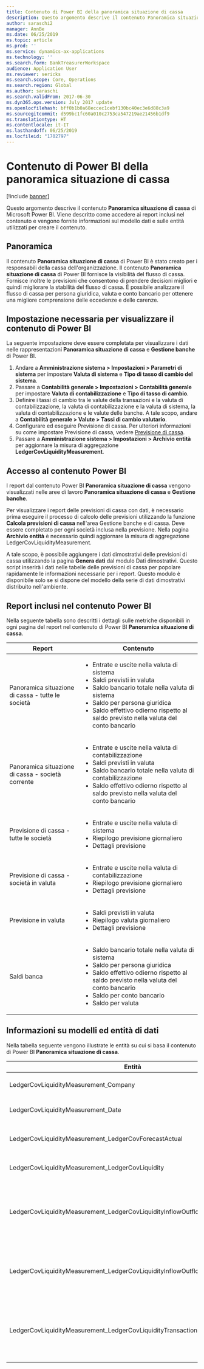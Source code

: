```yaml
---
title: Contenuto di Power BI della panoramica situazione di cassa
description: Questo argomento descrive il contenuto Panoramica situazione di cassa di Power BI. Viene descritto come accedere ai report inclusi nel contenuto e vengono fornite informazioni sul modello dati e sulle entità utilizzati per creare il contenuto.
author: saraschi2
manager: AnnBe
ms.date: 06/25/2019
ms.topic: article
ms.prod: ''
ms.service: dynamics-ax-applications
ms.technology: ''
ms.search.form: BankTreasurerWorkspace
audience: Application User
ms.reviewer: sericks
ms.search.scope: Core, Operations
ms.search.region: Global
ms.author: saraschi
ms.search.validFrom: 2017-06-30
ms.dyn365.ops.version: July 2017 update
ms.openlocfilehash: bff0b1b0a68eccec1cebf130bc40ec3e6d88c3a9
ms.sourcegitcommit: d599bc1fc60a010c2753ca547219ae21456b1df9
ms.translationtype: HT
ms.contentlocale: it-IT
ms.lasthandoff: 06/25/2019
ms.locfileid: "1702797"
---
```

# <a name="cash-overview-power-bi-content"></a>Contenuto di Power BI della panoramica situazione di cassa

[!include [banner](../includes/banner.md)]

Questo argomento descrive il contenuto **Panoramica situazione di cassa** di Microsoft Power BI. Viene descritto come accedere ai report inclusi nel contenuto e vengono fornite informazioni sul modello dati e sulle entità utilizzati per creare il contenuto.

## <a name="overview"></a>Panoramica

Il contenuto **Panoramica situazione di cassa** di Power BI è stato creato per i responsabili della cassa dell'organizzazione. Il contenuto **Panoramica situazione di cassa** di Power BI fornisce la visibilità del flusso di cassa. Fornisce inoltre le previsioni che consentono di prendere decisioni migliori e quindi migliorare la stabilità del flusso di cassa. È possibile analizzare il flusso di cassa per persona giuridica, valuta e conto bancario per ottenere una migliore comprensione delle eccedenze e delle carenze.

## <a name="setup-needed-to-view-power-bi-content"></a>Impostazione necessaria per visualizzare il contenuto di Power BI

La seguente impostazione deve essere completata per visualizzare i dati nelle rappresentazioni **Panoramica situazione di cassa** e **Gestione banche** di Power BI.

1. Andare a **Amministrazione sistema > Impostazioni > Parametri di sistema** per impostare **Valuta di sistema** e **Tipo di tasso di cambio del sistema**.
2. Passare a **Contabilità generale > Impostazioni > Contabilità generale** per impostare **Valuta di contabilizzazione** e **Tipo di tasso di cambio**.
2. Definire i tassi di cambio tra le valute della transazioni e la valuta di contabilizzazione, la valuta di contabilizzazione e la valuta di sistema, la valuta di contabilizzazione e le valute delle banche. A tale scopo, andare a **Contabilità generale > Valute > Tassi di cambio valutario**.
3. Configurare ed eseguire Previsione di cassa. Per ulteriori informazioni su come impostare Previsione di cassa, vedere <a href="https://docs.microsoft.com/en-us/dynamics365/unified-operations/financials/cash-bank-management/cash-flow-forecasting
">Previsione di cassa</a>. 
4. Passare a **Amministrazione sistema > Impostazioni > Archivio entità** per aggiornare la misura di aggregazione **LedgerCovLiquidityMeasurement**.

## <a name="accessing-the-power-bi-content"></a>Accesso al contenuto Power BI

I report dal contenuto Power BI **Panoramica situazione di cassa** vengono visualizzati nelle aree di lavoro **Panoramica situazione di cassa** e **Gestione banche**.

Per visualizzare i report delle previsioni di cassa con dati, è necessario prima eseguire il processo di calcolo delle previsioni utilizzando la funzione **Calcola previsioni di cassa** nell'area Gestione banche e di cassa.  Deve essere completato per ogni società inclusa nella previsione.  Nella pagina **Archivio entità** è necessario quindi aggiornare la misura di aggregazione LedgerCovLiquidityMeasurement.  

A tale scopo, è possibile aggiungere i dati dimostrativi delle previsioni di cassa utilizzando la pagina **Genera dati** dal modulo Dati dimostrativi.  Questo script inserirà i dati nelle tabelle delle previsioni di cassa per popolare rapidamente le informazioni necessarie per i report.  Questo modulo è disponibile solo se si dispone del modello della serie di dati dimostrativi distribuito nell'ambiente. 

## <a name="reports-that-are-included-in-the-power-bi-content"></a>Report inclusi nel contenuto Power BI

Nella seguente tabella sono descritti i dettagli sulle metriche disponibili in ogni pagina del report nel contenuto di Power BI **Panoramica situazione di cassa**.

| Report                                | Contenuto |
|---------------------------------------|----------|
| Panoramica situazione di cassa - tutte le società         | <ul><li>Entrate e uscite nella valuta di sistema</li><li>Saldi previsti in valuta</li><li>Saldo bancario totale nella valuta di sistema</li><li>Saldo per persona giuridica</li><li>Saldo effettivo odierno rispetto al saldo previsto nella valuta del conto bancario</li></ul> |
| Panoramica situazione di cassa - società corrente       | <ul><li>Entrate e uscite nella valuta di contabilizzazione</li><li>Saldi previsti in valuta</li><li>Saldo bancario totale nella valuta di contabilizzazione</li><li>Saldo effettivo odierno rispetto al saldo previsto nella valuta del conto bancario</li></ul> |
| Previsione di cassa - tutte le società    | <ul><li>Entrate e uscite nella valuta di sistema</li><li>Riepilogo previsione giornaliero</li><li>Dettagli previsione</li></ul> |
| Previsione di cassa - società in valuta | <ul><li>Entrate e uscite nella valuta di contabilizzazione</li><li>Riepilogo previsione giornaliero</li><li>Dettagli previsione</li></ul> |
| Previsione in valuta                     | <ul><li>Saldi previsti in valuta</li><li>Riepilogo valuta giornaliero</li><li>Dettagli previsione</li></ul> |
| Saldi banca                         | <ul><li>Saldo bancario totale nella valuta di sistema</li><li>Saldo per persona giuridica</li><li>Saldo effettivo odierno rispetto al saldo previsto nella valuta del conto bancario</li><li>Saldo per conto bancario</li><li>Saldo per valuta</li></ul> |


## <a name="understanding-the-data-model-and-entities"></a>Informazioni su modelli ed entità di dati

Nella tabella seguente vengono illustrate le entità su cui si basa il contenuto di Power BI **Panoramica situazione di cassa**.

| Entità                                                                          | Contenuto |
|---------------------------------------------------------------------------------|----------|
| LedgerCovLiquidityMeasurement\_Company                                          | Società in base a cui filtrare i report |
| LedgerCovLiquidityMeasurement\_Date                                             | Date in base a cui filtrare i report |
| LedgerCovLiquidityMeasurement\_LedgerCovForecastActual                          | Estratto conto effettivo rispetto all'ultimo estratto conto previsto |
| LedgerCovLiquidityMeasurement\_LedgerCovLiquidity                               | Dettagli transazione previsione |
| LedgerCovLiquidityMeasurement\_LedgerCovLiquidityInflowOutflowBalanceCompany    | Riepilogo di entrate di cassa, uscite e saldo utilizzando la valuta di contabilizzazione di ciascuna società |
| LedgerCovLiquidityMeasurement\_LedgerCovLiquidityInflowOutflowBalanceEnterprise | Riepilogo di entrate di cassa, uscite e saldo utilizzando la valuta di sistema per tutte le società |
| LedgerCovLiquidityMeasurement\_LedgerCovLiquidityTransactionCurrency            | Riepilogo dell'importo della transazione e del saldo netti delle valute utilizzando la valuta della transazione |
